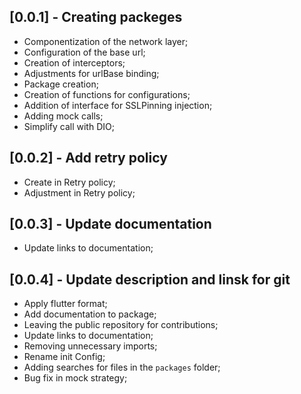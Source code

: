 ## [0.0.1] - Creating packeges

- Componentization of the network layer;
- Configuration of the base url;
- Creation of interceptors;
- Adjustments for urlBase binding;
- Package creation;
- Creation of functions for configurations;
- Addition of interface for SSLPinning injection;
- Adding mock calls;
- Simplify call with DIO;

## [0.0.2] - Add retry policy

- Create in Retry policy;
- Adjustment in Retry policy;

## [0.0.3] - Update documentation

- Update links to documentation;

## [0.0.4] - Update description and linsk for git

- Apply flutter format;
- Add documentation to package;
- Leaving the public repository for contributions;
- Update links to documentation;
- Removing unnecessary imports;
- Rename init Config;
- Adding searches for files in the `packages` folder;
- Bug fix in mock strategy;